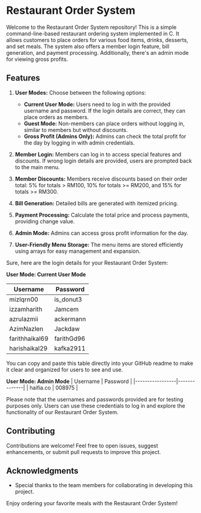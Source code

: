# Restaurant Order System

Welcome to the Restaurant Order System repository! This is a simple command-line-based restaurant ordering system implemented in C. It allows customers to place orders for various food items, drinks, desserts, and set meals. The system also offers a member login feature, bill generation, and payment processing. Additionally, there's an admin mode for viewing gross profits.

## Features

1. **User Modes:** Choose between the following options:
   - **Current User Mode:** Users need to log in with the provided username and password. If the login details are correct, they can place orders as members.
   - **Guest Mode:** Non-members can place orders without logging in, similar to members but without discounts.
   - **Gross Profit (Admins Only):** Admins can check the total profit for the day by logging in with admin credentials.

2. **Member Login:** Members can log in to access special features and discounts. If wrong login details are provided, users are prompted back to the main menu.

3. **Member Discounts:** Members receive discounts based on their order total: 5% for totals > RM100, 10% for totals >= RM200, and 15% for totals >= RM300.

4. **Bill Generation:** Detailed bills are generated with itemized pricing.

5. **Payment Processing:** Calculate the total price and process payments, providing change value.

6. **Admin Mode:** Admins can access gross profit information for the day.

7. **User-Friendly Menu Storage:** The menu items are stored efficiently using arrays for easy management and expansion.

Sure, here are the login details for your Restaurant Order System:

**User Mode: Current User Mode**

| Username        | Password     |
|-----------------|--------------|
| mizlqrn00       | is_donut3    |
| izzamharith     | Jamcem       |
| azrulazmii      | ackermann    |
| AzimNazlen      | Jackdaw      |
| farithhaikal69  | farithGd96   |
| harishaikal29   | kafka2911    |

You can copy and paste this table directly into your GitHub readme to make it clear and organized for users to see and use.

**User Mode: Admin Mode**
| Username        | Password     |
|-----------------|--------------|
| haifia.co       | 008975       |

Please note that the usernames and passwords provided are for testing purposes only. Users can use these credentials to log in and explore the functionality of our Restaurant Order System.

## Contributing

Contributions are welcome! Feel free to open issues, suggest enhancements, or submit pull requests to improve this project.

## Acknowledgments

- Special thanks to the team members for collaborating in developing this project.

Enjoy ordering your favorite meals with the Restaurant Order System!
